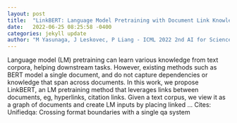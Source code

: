 ```yaml
---
layout: post
title:  "LinkBERT: Language Model Pretraining with Document Link Knowledge"
date:   2022-06-25 08:25:58 -0400
categories: jekyll update
author: "M Yasunaga, J Leskovec, P Liang - ICML 2022 2nd AI for Science Workshop, 2022"
---
```

Language model (LM) pretraining can learn various knowledge from text corpora, helping downstream tasks. However, existing methods such as BERT model a single document, and do not capture dependencies or knowledge that span across documents. In this work, we propose LinkBERT, an LM pretraining method that leverages links between documents, eg, hyperlinks, citation links. Given a text corpus, we view it as a graph of documents and create LM inputs by placing linked …
Cites: ‪Unifiedqa: Crossing format boundaries with a single qa system‬  
